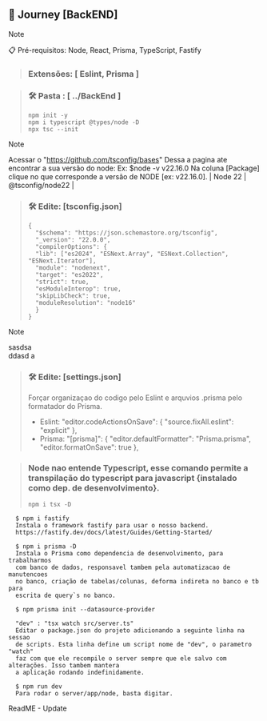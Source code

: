 ## 🚀 Journey [BackEND]

> [!NOTE]
> 📋 Pré-requisitos: Node, React, Prisma, TypeScript, Fastify

> ### Extensões: [ Eslint, Prisma ]

> ### **🛠️ Pasta : [ ../BackEnd ]**
>     npm init -y
>     npm i typescript @types/node -D
>     npx tsc --init

> [!NOTE]
Acessar o "https://github.com/tsconfig/bases"
Dessa a pagina ate encontrar a sua versão do node:
    Ex: $node -v
    v22.16.0
Na coluna [Package] clique no que corresponde a versão de NODE [ex: v22.16.0].
    |    Node 22    |    @tsconfig/node22    |

> ### **🛠️ Edite:   [tsconfig.json]**
>     {
>       "$schema": "https://json.schemastore.org/tsconfig",
>       "_version": "22.0.0",
>       "compilerOptions": {
>       "lib": ["es2024", "ESNext.Array", "ESNext.Collection", "ESNext.Iterator"],
>       "module": "nodenext",
>       "target": "es2022",
>       "strict": true,
>       "esModuleInterop": true,
>       "skipLibCheck": true,
>       "moduleResolution": "node16"
>       }
>     }


> [!NOTE]
sasdsa<br>
ddasd
a

> ### **🛠️ Edite:   [settings.json]**
><p>Forçar organizaçao do codigo pelo Eslint e arquvios .prisma pelo formatador do Prisma.</p>
>   
>- Eslint:
>  "editor.codeActionsOnSave": {
>    "source.fixAll.eslint": "explicit"
>  },
>- Prisma:
>  "[prisma]": {
>  "editor.defaultFormatter": "Prisma.prisma",
>  "editor.formatOnSave": true
>  },
>   

> ### Node nao entende Typescript, esse comando permite a transpilação do typescript para javascript {instalado como dep. de desenvolvimento}.
>
>
>     npm i tsx -D

      
      $ npm i fastify
      Instala o framework fastify para usar o nosso backend.
      https://fastify.dev/docs/latest/Guides/Getting-Started/

      $ npm i prisma -D
      Instala o Prisma como dependencia de desenvolvimento, para trabalharmos 
      com banco de dados, responsavel tambem pela automatizacao de manutencoes 
      no banco, criação de tabelas/colunas, deforma indireta no banco e tb para 
      escrita de query`s no banco.
      
      $ npm prisma init --datasource-provider 
      
      "dev" : "tsx watch src/server.ts"
      Editar o package.json do projeto adicionando a seguinte linha na sessao 
      de scripts. Esta linha define um script nome de "dev", o parametro "watch" 
      faz com que ele recompile o server sempre que ele salvo com alterações. Isso tambem mantera 
      a aplicação rodando indefinidamente.

      $ npm run dev
      Para rodar o server/app/node, basta digitar.

ReadME - Update